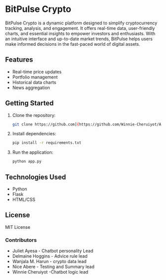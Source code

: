 # BitPulse Crypto

BitPulse Crypto is a dynamic platform designed to simplify cryptocurrency tracking, analysis, and engagement. It offers real-time data, user-friendly charts, and essential insights to empower investors and enthusiasts. With an intuitive interface and up-to-date market trends, BitPulse helps users make informed decisions in the fast-paced world of digital assets.

## Features

- Real-time price updates
- Portfolio management
- Historical data charts
- News aggregation

## Getting Started

1. Clone the repository:
    ```bash
    git clone https://github.com](https://github.com/Winnie-Cheruiyot/AI-WEEK-1-ASSIGNMENT.git
    ```
2. Install dependencies:
    ```bash
    pip install -r requirements.txt
    ```
    
3. Run the application:
    ```bash
    python app.py
    ```

## Technologies Used

- Python
- Flask
- HTML/CSS

## License

MIT License

### Contributors
- Juliet Ayesa - Chatbot personality Lead
- Delmaine Hoggins - Advice rule lead
- Wanjala M. Harun - crypto data lead
- Nice Abere - Testing and Summary lead
- Winnie Cheruiyot -Chatbot logic lead
